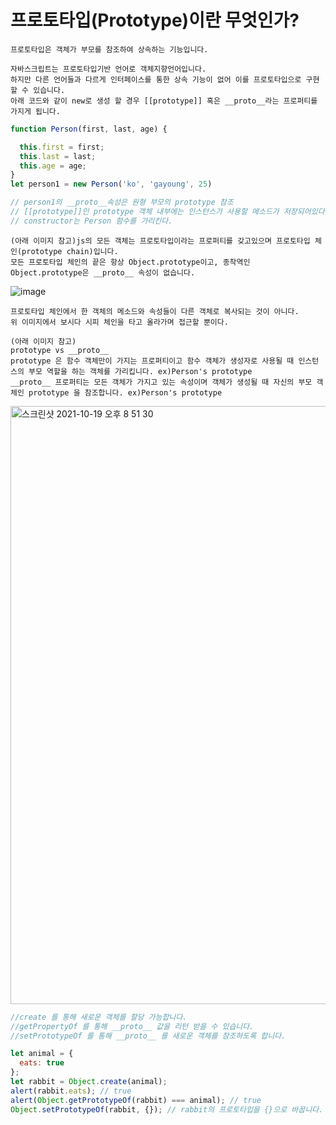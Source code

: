 # 프로토타입(Prototype)이란 무엇인가?
~~~
프로토타입은 객체가 부모를 참조하여 상속하는 기능입니다.
~~~
~~~
자바스크립트는 프로토타입기반 언어로 객체지향언어입니다. 
하지만 다른 언어들과 다르게 인터페이스를 통한 상속 기능이 없어 이를 프로토타입으로 구현할 수 있습니다.
아래 코드와 같이 new로 생성 할 경우 [[prototype]] 혹은 __proto__라는 프로퍼티를 가지게 됩니다.
~~~
~~~javascript
function Person(first, last, age) {

  this.first = first;
  this.last = last;
  this.age = age;
}
let person1 = new Person('ko', 'gayoung', 25)

// person1의 __proto__속성은 원형 부모의 prototype 참조
// [[prototype]]인 prototype 객체 내부에는 인스턴스가 사용할 메소드가 저장되어있다.
// constructor는 Person 함수를 가리킨다.
~~~
~~~
(아래 이미지 참고)js의 모든 객체는 프로토타입이라는 프로퍼티를 갖고있으며 프로토타입 체인(prototype chain)입니다.
모든 프로토타입 체인의 끝은 항상 Object.prototype이고, 종착역인 Object.prototype은 __proto__ 속성이 없습니다.
~~~
![image](https://user-images.githubusercontent.com/36693355/137751282-b480ae38-1563-4d55-9400-07c1c295daef.png)
~~~
프로토타입 체인에서 한 객체의 메소드와 속성들이 다른 객체로 복사되는 것이 아니다. 
위 이미지에서 보시다 시피 체인을 타고 올라가며 접근할 뿐이다.
~~~

~~~
(아래 이미지 참고)
prototype vs __proto__
prototype 은 함수 객체만이 가지는 프로퍼티이고 함수 객체가 생성자로 사용될 때 인스턴스의 부모 역할을 하는 객체를 가리킵니다. ex)Person's prototype 
__proto__ 프로퍼티는 모든 객체가 가지고 있는 속성이며 객체가 생성될 때 자신의 부모 객체인 prototype 을 참조합니다. ex)Person's prototype
~~~
  <img width="957" alt="스크린샷 2021-10-19 오후 8 51 30" src="https://user-images.githubusercontent.com/36693355/137903932-9902c37d-cf63-422b-a3f3-0ee3fae6da5f.png">


~~~javascript
//create 를 통해 새로운 객체를 할당 가능합니다. 
//getPropertyOf 를 통해 __proto__ 값을 리턴 받을 수 있습니다. 
//setPrototypeOf 를 통해 __proto__ 를 새로운 객체를 참조하도록 합니다.

let animal = {
  eats: true
};
let rabbit = Object.create(animal);
alert(rabbit.eats); // true
alert(Object.getPrototypeOf(rabbit) === animal); // true
Object.setPrototypeOf(rabbit, {}); // rabbit의 프로토타입을 {}으로 바꿉니다.
~~~
